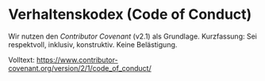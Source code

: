 # Verhaltenskodex (Code of Conduct)

Wir nutzen den _Contributor Covenant_ (v2.1) als Grundlage.
Kurzfassung: Sei respektvoll, inklusiv, konstruktiv. Keine Belästigung.

Volltext: https://www.contributor-covenant.org/version/2/1/code_of_conduct/
